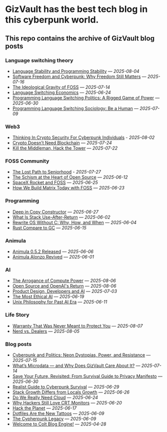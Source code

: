 # GizVault has the best tech blog in this cyberpunk world.

## This repo contains the archive of GizVault blog posts

### Language switching theory
- [Language Stability and Programming Stability](https://www.gizvault.com/archives/lang-stability-and-prog-stability) — *2025-08-04*
- [Software Freedom and Cyberpunk: Why Freedom Still Matters](https://www.gizvault.com/archives/software-freedom-and-cyberpunk) — *2025-07-16*
- [The Ideological Gravity of FOSS](https://www.gizvault.com/archives/ideological-gravity-of-foss) — *2025-07-14*
- [Language Switching Economics](https://gizvault.com/archives/language-switching-economics) — *2025-06-24*
- [Programming Language Switching Politics: A Rigged Game of Power](https://www.gizvault.com/archives/language-switching-politics) — *2025-06-30*
- [Programming Language Switching Sociology: Be a Human](https://www.gizvault.com/archives/language-switching-sociology) — *2025-07-09*

### Web3
- [Thinking In Crypto Security For Cyberpunk Individuals](https://www.gizvault.com/archives/crypto-security--for-cyberpunk) - *2025-08-02*
- [Crypto Doesn’t Need Blockchain](https://www.gizvault.com/archives/crypto-doesnt-need-blockchain) — *2025-07-24*
- [Kill the Middleman, Hack the Tower](https://www.gizvault.com/archives/kill-the-middle-man-hack-the-power) — *2025-07-22*

### FOSS Community
- [The Lost Path to Seniorhood](https://www.gizvault.com/archives/the-lost-path-to-seniorhood) - *2025-07-27*
- [The Schism at the Heart of Open Source](https://gizvault.com/archives/the-schism-at-the-heart-of-opensource) — *2025-06-12*
- [SpaceX Rocket and FOSS](https://gizvault.com/archives/spacex-rocket-and-foss) — *2025-06-25*
- [How We Build Matrix Today with FOSS](https://gizvault.com/archives/how-we-build-matrix-today-with-foss) — *2025-06-23*

### Programming
- [Deep in Copy Constructor](https://gizvault.com/archives/deep-in-copy-constructor) — *2025-06-27*
- [What Is Stack Use-After-Return](https://gizvault.com/archives/what-is-stack-use-after-return) — *2025-06-02*
- [Rewrite OS Without C: Why, How, and When](https://gizvault.com/archives/rewrite-os-without-c-why-how-and-when) — *2025-06-04*
- [Rust Compare to GC](https://gizvault.com/archives/rust-compare-to-gc) — *2025-06-15*

### Animula
- [Animula 0.5.2 Released](https://gizvault.com/archives/animula-0.5.2-released) — *2025-06-06*
- [Animula Alonzo Revived](https://gizvault.com/archives/animula-alonzo-revived) — *2025-06-01*

### AI
- [The Arrogance of Compute Power](https://www.gizvault.com/archives/the-arrogance-of-compute-power) — *2025-08-06*
- [Open Source and OpenAI's Return](https://www.gizvault.com/archives/oss-and-openai-return) — *2025-08-06*
- [Product Design, Developers and AI](https://www.gizvault.com/archives/product-design-dev-and-ai) — *2025-07-03*
- [The Most Ethical AI](https://gizvault.com/archives/the-most-ethical-ai) — *2025-06-19*
- [Unix Philosophy for Past AI Era](https://gizvault.com/archives/unix-philo-for-past-ai-era) — *2025-06-11*

### Life Story
- [Warranty That Was Never Meant to Protect You](https://www.gizvault.com/archives/warranty-never-protect-you) — *2025-08-07*
- [Nerd vs. Dealers](https://www.gizvault.com/archives/nerd-vs-dealer) — *2025-08-05*

### Blog posts
- [Cyberpunk and Politics: Neon Dystopias, Power, and Resistance](https://www.gizvault.com/archives/cyberpunk-and-politics) — *2025-07-15*
- [What’s Microdata — and Why Does GizVault Care About It?](https://www.gizvault.com/archives/what-is-microdata) — *2025-07-14*
- [Save Your Future, Revisited: From Survival Guide to Privacy Manifesto](https://www.gizvault.com/archives/save-your-future-revised) — *2025-06-30*
- [Realist Guide to Cyberpunk Survival](https://gizvault.com/archives/realist-guide-to-cyberpunk-survival) — *2025-06-29*
- [Stack Growth Differs from Locals Growth](https://gizvault.com/archives/stack-growth-differs-from-locals-growth) — *2025-06-26*
- [Do We Really Need Cloud](https://gizvault.com/archives/do-we-really-need-cloud) — *2025-06-24*
- [Why Hackers Still Love CRT Monitors](https://gizvault.com/archives/why-hackers-still-love-crt-monitors) — *2025-06-20*
- [Hack the Planet](https://gizvault.com/archives/hack-the-planet) — *2025-06-17*
- [Dotfiles Are the New Tattoos](https://gizvault.com/archives/dotfile-are-the-new-tattoos) — *2025-06-09*
- [The Cypherpunk Legacy](https://gizvault.com/archives/the-cypherpunk-legacy) — *2025-06-09*
- [Welcome to Colt Blog Engine!](https://gizvault.com/archives/welcome%20to%20colt%20blog%20engine!) — *2025-04-28*
